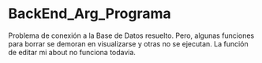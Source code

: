 # BackEnd_Arg_Programa
Problema de conexión a la Base de Datos resuelto. Pero, algunas funciones para borrar se demoran en visualizarse y otras no se ejecutan. La función de editar mi about no funciona todavia.
